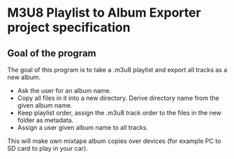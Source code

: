 # M3U8 Playlist to Album Exporter project specification

## Goal of the program

The goal of this program is to take a .m3u8 playlist and export all tracks as a new album.

- Ask the user for an album name.
- Copy all files in it into a new directory. Derive directory name from the given album name.
- Keep playlist order, assign the .m3u8 track order to the files in the new folder as metadata.
- Assign a user given album name to all tracks.

This will make own mixtape album copies over devices (for example PC to SD card to play in your car).

